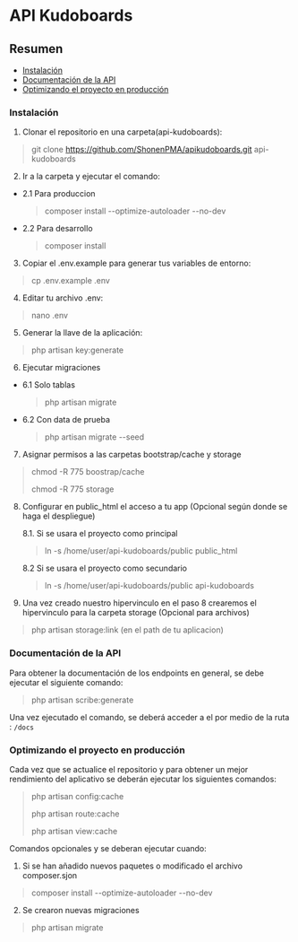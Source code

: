 # API Kudoboards

## Resumen

  * [Instalación](#instalación)
  * [Documentación de la API](#documentación-de-la-api)
  * [Optimizando el proyecto en producción](#optimizando-el-proyecto-en-producción)

### Instalación

1. Clonar el repositorio en una carpeta(api-kudoboards):

> git clone https://github.com/ShonenPMA/apikudoboards.git  api-kudoboards

2. Ir a la carpeta y ejecutar el comando:

 - 2.1 Para produccion
    > composer install --optimize-autoloader --no-dev
 - 2.2 Para desarrollo
    > composer install

3. Copiar el .env.example para generar tus variables de entorno:

> cp .env.example .env

4. Editar tu archivo .env:

> nano .env

5. Generar la llave de la aplicación:

> php artisan key:generate

6. Ejecutar migraciones

 - 6.1 Solo tablas 
    > php artisan migrate
 - 6.2 Con data de prueba
    > php artisan migrate --seed

7. Asignar permisos a las carpetas bootstrap/cache y storage

> chmod -R 775 boostrap/cache
>
> chmod -R 775 storage

8. Configurar en public_html el acceso a tu app (Opcional según donde se haga el despliegue)

    8.1. Si se usara el proyecto como principal
    > ln -s /home/user/api-kudoboards/public public_html 

    8.2 Si se usara el proyecto como secundario

    > ln -s /home/user/api-kudoboards/public api-kudoboards 

9. Una vez creado nuestro hipervinculo en el paso 8 crearemos el hipervinculo para la carpeta storage (Opcional para archivos)

>php artisan storage:link (en el path de tu aplicacion)

### Documentación de la API

Para obtener la documentación de los endpoints en general, se debe ejecutar el siguiente comando:
> php artisan scribe:generate

Una vez ejecutado el comando, se deberá acceder a el por medio de la ruta : `/docs`

### Optimizando el proyecto en producción

Cada vez que se actualice el repositorio y para obtener un mejor rendimiento del aplicativo se deberán ejecutar los siguientes comandos:

> php artisan config:cache
>
> php artisan route:cache
>
> php artisan view:cache


Comandos opcionales y se deberan ejecutar cuando:
1. Si se han añadido nuevos paquetes o modificado el archivo composer.sjon

> composer install --optimize-autoloader --no-dev

2. Se crearon nuevas migraciones

> php artisan migrate
